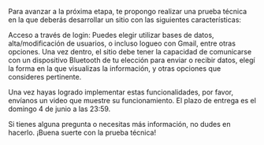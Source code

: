Para avanzar a la próxima etapa, te propongo realizar una prueba técnica en la que deberás desarrollar un sitio con las siguientes características:

Acceso a través de login: Puedes elegir utilizar bases de datos, alta/modificación de usuarios, o incluso logueo con Gmail, entre otras opciones.
Una vez dentro, el sitio debe tener la capacidad de comunicarse con un dispositivo Bluetooth de tu elección para enviar o recibir datos, elegí la forma en la que visualizas la información, y otras opciones que consideres pertinente.

Una vez hayas logrado implementar estas funcionalidades, por favor, envíanos un video que muestre su funcionamiento. El plazo de entrega es el domingo 4 de junio a las 23:59.

Si tienes alguna pregunta o necesitas más información, no dudes en hacerlo.
¡Buena suerte con la prueba técnica!
